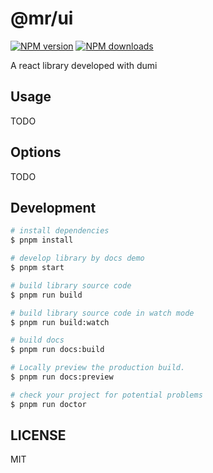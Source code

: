 # @mr/ui

[![NPM version](https://img.shields.io/npm/v/@mr/ui.svg?style=flat)](https://npmjs.org/package/@mr/ui)
[![NPM downloads](http://img.shields.io/npm/dm/@mr/ui.svg?style=flat)](https://npmjs.org/package/@mr/ui)

A react library developed with dumi

## Usage

TODO

## Options

TODO

## Development

```bash
# install dependencies
$ pnpm install

# develop library by docs demo
$ pnpm start

# build library source code
$ pnpm run build

# build library source code in watch mode
$ pnpm run build:watch

# build docs
$ pnpm run docs:build

# Locally preview the production build.
$ pnpm run docs:preview

# check your project for potential problems
$ pnpm run doctor
```

## LICENSE

MIT
